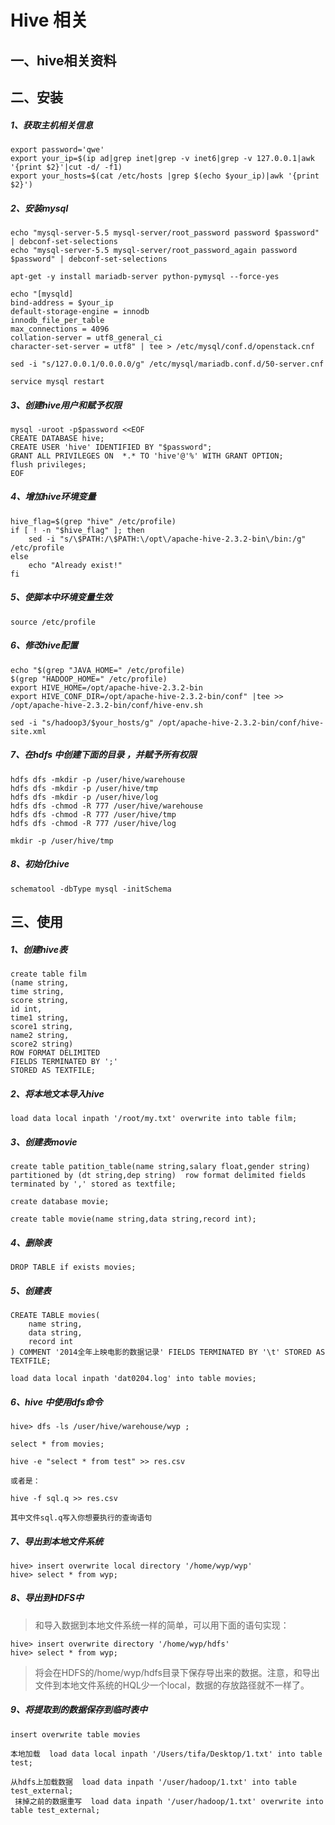 # Hive 相关

## 一、hive相关资料

[](http://blog.csdn.net/u013310025/article/details/70306421)
[](https://www.cnblogs.com/guanhao/p/5641675.html)
[](http://blog.csdn.net/wisgood/article/details/40560799)
[](http://blog.csdn.net/seven_zhao/article/details/46520229)

## 二、安装

##### 1、获取主机相关信息

```
export password='qwe'
export your_ip=$(ip ad|grep inet|grep -v inet6|grep -v 127.0.0.1|awk '{print $2}'|cut -d/ -f1)
export your_hosts=$(cat /etc/hosts |grep $(echo $your_ip)|awk '{print $2}')
```

##### 2、安装mysql

```
echo "mysql-server-5.5 mysql-server/root_password password $password" | debconf-set-selections
echo "mysql-server-5.5 mysql-server/root_password_again password $password" | debconf-set-selections

apt-get -y install mariadb-server python-pymysql --force-yes

echo "[mysqld]
bind-address = $your_ip
default-storage-engine = innodb
innodb_file_per_table
max_connections = 4096
collation-server = utf8_general_ci
character-set-server = utf8" | tee > /etc/mysql/conf.d/openstack.cnf

sed -i "s/127.0.0.1/0.0.0.0/g" /etc/mysql/mariadb.conf.d/50-server.cnf

service mysql restart
```

##### 3、创建hive用户和赋予权限

```
mysql -uroot -p$password <<EOF 
CREATE DATABASE hive;
CREATE USER 'hive' IDENTIFIED BY "$password";
GRANT ALL PRIVILEGES ON  *.* TO 'hive'@'%' WITH GRANT OPTION;
flush privileges;
EOF
```

##### 4、增加hive环境变量

```
hive_flag=$(grep "hive" /etc/profile)
if [ ! -n "$hive_flag" ]; then
    sed -i "s/\$PATH:/\$PATH:\/opt\/apache-hive-2.3.2-bin\/bin:/g" /etc/profile
else
    echo "Already exist!"
fi
```

##### 5、使脚本中环境变量生效

```
source /etc/profile
```

##### 6、修改hive配置

```
echo "$(grep "JAVA_HOME=" /etc/profile)
$(grep "HADOOP_HOME=" /etc/profile)
export HIVE_HOME=/opt/apache-hive-2.3.2-bin
export HIVE_CONF_DIR=/opt/apache-hive-2.3.2-bin/conf" |tee >> /opt/apache-hive-2.3.2-bin/conf/hive-env.sh

sed -i "s/hadoop3/$your_hosts/g" /opt/apache-hive-2.3.2-bin/conf/hive-site.xml
```

##### 7、在hdfs 中创建下面的目录 ，并赋予所有权限

```
hdfs dfs -mkdir -p /user/hive/warehouse
hdfs dfs -mkdir -p /user/hive/tmp
hdfs dfs -mkdir -p /user/hive/log
hdfs dfs -chmod -R 777 /user/hive/warehouse
hdfs dfs -chmod -R 777 /user/hive/tmp
hdfs dfs -chmod -R 777 /user/hive/log

mkdir -p /user/hive/tmp
```

##### 8、初始化hive 

```
schematool -dbType mysql -initSchema
```

## 三、使用

##### 1、创建hive表

```
create table film
(name string,
time string,
score string,
id int,
time1 string,
score1 string,
name2 string,
score2 string)
ROW FORMAT DELIMITED
FIELDS TERMINATED BY ';'
STORED AS TEXTFILE;
```

##### 2、将本地文本导入hive

```
load data local inpath '/root/my.txt' overwrite into table film; 
```

##### 3、创建表movie

```
create table patition_table(name string,salary float,gender string)  partitioned by (dt string,dep string)  row format delimited fields terminated by ',' stored as textfile; 

create database movie;

create table movie(name string,data string,record int);
```

##### 4、删除表

```
DROP TABLE if exists movies;
```

##### 5、创建表

```
CREATE TABLE movies(
    name string,
    data string,
    record int
) COMMENT '2014全年上映电影的数据记录' FIELDS TERMINATED BY '\t' STORED AS TEXTFILE;

load data local inpath 'dat0204.log' into table movies;
```

##### 6、hive 中使用dfs命令

```
hive> dfs -ls /user/hive/warehouse/wyp ;

select * from movies;

hive -e "select * from test" >> res.csv  

或者是：  

hive -f sql.q >> res.csv  

其中文件sql.q写入你想要执行的查询语句  
```

##### 7、导出到本地文件系统

```
hive> insert overwrite local directory '/home/wyp/wyp'
hive> select * from wyp;
```

##### 8、导出到HDFS中

> 和导入数据到本地文件系统一样的简单，可以用下面的语句实现：

```
hive> insert overwrite directory '/home/wyp/hdfs'
hive> select * from wyp;
```

> 将会在HDFS的/home/wyp/hdfs目录下保存导出来的数据。注意，和导出文件到本地文件系统的HQL少一个local，数据的存放路径就不一样了。

##### 9、将提取到的数据保存到临时表中

```
insert overwrite table movies

本地加载  load data local inpath '/Users/tifa/Desktop/1.txt' into table test;

从hdfs上加载数据  load data inpath '/user/hadoop/1.txt' into table test_external;  
 抹掉之前的数据重写  load data inpath '/user/hadoop/1.txt' overwrite into table test_external; 
```

